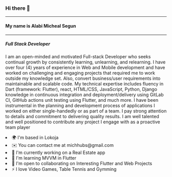 ### Hi there 👋
<hr>

<h4>My name is <strong> Alabi Micheal Segun </strong> </h4>
<hr>

<h5>Full Stack Developer</h5>
<p>
I am an open-minded and motivated Full-stack Developer who seeks continual growth by consistently learning, unlearning, and relearning. I have over four (4) years of experience in Web and Mobile development and have worked on challenging and engaging projects that required me to work outside my knowledge set. Also, convert business/user requirements into maintainable and scalable code. My technical expertise includes fluency in Dart (framework: Flutter), react, HTML/CSS, JavaScript, Python, Django knowledge in continuous integration and deployment/delivery using GitLab CI, GitHub actions unit testing using Flutter, and much more. I have been instrumental in the planning and development process of applications I worked on either single-handedly or as part of a team. I pay strong attention to details and commitment to delivering quality results. I am well talented and well positioned to contribute any project I engage with as a proactive team player
</p>

<li> 🌍  I'm based in Lokoja </li>
<li>✉️  You can contact me at michhubs@gmail.com</li>
<li>🚀  I'm currently working on a Real Estate app </li>
<li>🧠  I'm learning MVVM in Flutter</li>
<li>🤝  I'm open to collaborating on Interesting Flutter and Web Projects</li>
<li>⚡  I love Video Games, Table Tennis and Gymming</li>

<!--
**Shegzzy/Shegzzy** is a ✨ _special_ ✨ repository because its `README.md` (this file) appears on your GitHub profile.

Here are some ideas to get you started:

- 🔭 I’m currently working on ...
- 🌱 I’m currently learning ...
- 👯 I’m looking to collaborate on ...
- 🤔 I’m looking for help with ...
- 💬 Ask me about ...
- 📫 How to reach me: ...
- 😄 Pronouns: ...
- ⚡ Fun fact: ...
-->
